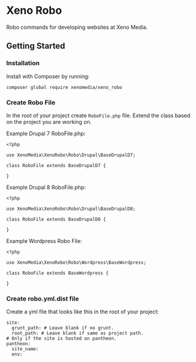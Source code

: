 # Xeno Robo
Robo commands for developing websites at Xeno Media.

## Getting Started

### Installation

Install with Composer by running:

```
composer global require xenomedia/xeno_robo
```

### Create Robo File

In the root of your project create `RoboFile.php` file. Extend the class based on
the project you are working on.

Example Drupal 7 RoboFile.php:

```
<?php

use XenoMedia\XenoRobo\Robo\Drupal\BaseDrupalD7;

class RoboFile extends BaseDrupalD7 {

}
```

Example Drupal 8 RoboFile.php:

```
<?php

use XenoMedia\XenoRobo\Robo\Drupal\BaseDrupalD8;

class RoboFile extends BaseDrupalD8 {

}
```

Example Wordpress Robo File:

```
<?php

use XenoMedia\XenoRobo\Robo\Wordpress\BaseWordpress;

class RoboFile extends BaseWordpress {

}
```

### Create robo.yml.dist file

Create a yml file that looks like this in the root of your project:

```
site:
  grunt_path: # Leave blank if no grunt.
  root_path: # Leave blank if same as project path.
# Only if the site is hosted on pantheon.
pantheon:
  site_name:
  env:
```
